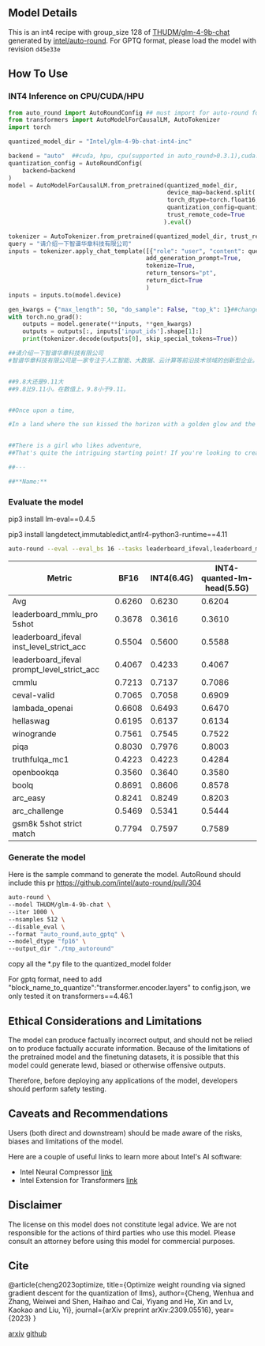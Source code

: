 ## Model Details

This  is an int4 recipe with group_size 128 of  [THUDM/glm-4-9b-chat](https://huggingface.co/THUDM/glm-4-9b-chat) generated by [intel/auto-round](https://github.com/intel/auto-round). For GPTQ format, please load the model with revision `d45e33e`

## How To Use

### INT4 Inference on CPU/CUDA/HPU

```python
from auto_round import AutoRoundConfig ## must import for auto-round format
from transformers import AutoModelForCausalLM, AutoTokenizer
import torch

quantized_model_dir = "Intel/glm-4-9b-chat-int4-inc"

backend = "auto"  ##cuda, hpu, cpu(supported in auto_round>0.3.1),cuda:marlin(supported in auto_round>0.3.1 'pip install -v gptqmodel --no-build-isolation')
quantization_config = AutoRoundConfig(
    backend=backend
)
model = AutoModelForCausalLM.from_pretrained(quantized_model_dir,
                                             device_map=backend.split(':')[0],                                                        
                                             torch_dtype=torch.float16,
                                             quantization_config=quantization_config,
                                             trust_remote_code=True
                                            ).eval()

tokenizer = AutoTokenizer.from_pretrained(quantized_model_dir, trust_remote_code=True)
query = "请介绍一下智谱华章科技有限公司"
inputs = tokenizer.apply_chat_template([{"role": "user", "content": query}],
                                       add_generation_prompt=True,
                                       tokenize=True,
                                       return_tensors="pt",
                                       return_dict=True
                                       )
inputs = inputs.to(model.device)

gen_kwargs = {"max_length": 50, "do_sample": False, "top_k": 1}##change this to follow official usage
with torch.no_grad():
    outputs = model.generate(**inputs, **gen_kwargs)
    outputs = outputs[:, inputs['input_ids'].shape[1]:]
    print(tokenizer.decode(outputs[0], skip_special_tokens=True))

##请介绍一下智谱华章科技有限公司
#智谱华章科技有限公司是一家专注于人工智能、大数据、云计算等前沿技术领域的创新型企业。公司成立于2016年，总部位于中国北京，是一家集技术研发、产品开发、


##9.8大还是9.11大
##9.8比9.11小。在数值上，9.8小于9.11。


##Once upon a time,

#In a land where the sun kissed the horizon with a golden glow and the stars whispered secrets to the night, there was a village nestled among rolling hills and whispering forests. This was a place


##There is a girl who likes adventure,
##That's quite the intriguing starting point! If you're looking to create a story or a character, here's a brief introduction to a girl who likes adventure:

##---

##**Name:**
```



### Evaluate the model

pip3 install lm-eval==0.4.5

pip3 install langdetect,immutabledict,antlr4-python3-runtime==4.11

```bash
auto-round --eval --eval_bs 16 --tasks leaderboard_ifeval,leaderboard_mmlu_pro,gsm8k,lambada_openai,hellaswag,piqa,winogrande,truthfulqa_mc1,openbookqa,boolq,arc_easy,arc_challenge,cmmlu,ceval-valid

```

| Metric                                     | BF16   | INT4(6.4G) | INT4-quanted-lm-head(5.5G) |
| ------------------------------------------ | ------ | ---------- | -------------------------- |
| Avg                                        | 0.6260 | 0.6230     | 0.6204                     |
| leaderboard_mmlu_pro 5shot                 | 0.3678 | 0.3616     | 0.3610                     |
| leaderboard_ifeval inst_level_strict_acc   | 0.5504 | 0.5600     | 0.5588                     |
| leaderboard_ifeval prompt_level_strict_acc | 0.4067 | 0.4233     | 0.4067                     |
| cmmlu                                      | 0.7213 | 0.7137     | 0.7086                     |
| ceval-valid                                | 0.7065 | 0.7058     | 0.6909                     |
| lambada_openai                             | 0.6608 | 0.6493     | 0.6470                     |
| hellaswag                                  | 0.6195 | 0.6137     | 0.6134                     |
| winogrande                                 | 0.7561 | 0.7545     | 0.7522                     |
| piqa                                       | 0.8030 | 0.7976     | 0.8003                     |
| truthfulqa_mc1                             | 0.4223 | 0.4223     | 0.4284                     |
| openbookqa                                 | 0.3560 | 0.3640     | 0.3580                     |
| boolq                                      | 0.8691 | 0.8606     | 0.8578                     |
| arc_easy                                   | 0.8241 | 0.8249     | 0.8203                     |
| arc_challenge                              | 0.5469 | 0.5341     | 0.5444                     |
| gsm8k 5shot strict match                   | 0.7794 | 0.7597     | 0.7589                     |



### Generate the model

Here is the sample command to generate the model.  AutoRound should include this pr https://github.com/intel/auto-round/pull/304

```bash
auto-round \
--model THUDM/glm-4-9b-chat \
--iter 1000 \
--nsamples 512 \
--disable_eval \
--format "auto_round,auto_gptq" \
--model_dtype "fp16" \
--output_dir "./tmp_autoround"
```

copy all the *.py file to the quantized_model folder

For gptq format, need to add "block_name_to_quantize":"transformer.encoder.layers" to config.json, we only tested it on transformers==4.46.1

## Ethical Considerations and Limitations

The model can produce factually incorrect output, and should not be relied on to produce factually accurate information. Because of the limitations of the pretrained model and the finetuning datasets, it is possible that this model could generate lewd, biased or otherwise offensive outputs.

Therefore, before deploying any applications of the model, developers should perform safety testing.

## Caveats and Recommendations

Users (both direct and downstream) should be made aware of the risks, biases and limitations of the model.

Here are a couple of useful links to learn more about Intel's AI software:

* Intel Neural Compressor [link](https://github.com/intel/neural-compressor)
* Intel Extension for Transformers [link](https://github.com/intel/intel-extension-for-transformers)

## Disclaimer

The license on this model does not constitute legal advice. We are not responsible for the actions of third parties who use this model. Please consult an attorney before using this model for commercial purposes.



## Cite

@article{cheng2023optimize, title={Optimize weight rounding via signed gradient descent for the quantization of llms}, author={Cheng, Wenhua and Zhang, Weiwei and Shen, Haihao and Cai, Yiyang and He, Xin and Lv, Kaokao and Liu, Yi}, journal={arXiv preprint arXiv:2309.05516}, year={2023} }

[arxiv](https://arxiv.org/abs/2309.05516) [github](https://github.com/intel/auto-round)